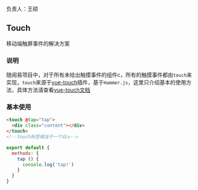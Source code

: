 负责人：王硕
## Touch
移动端触屏事件的解决方案

### 说明
随阅易项目中，对于所有未给出触摸事件的组件c，所有的触摸事件都由`touch`来实现，`touch`来源于[vue-touch](https://github.com/vuejs/vue-touch/tree/next)插件，基于`Hammer.js`，这里只介绍基本的使用方法，具体方法请查看[vue-touch文档](https://github.com/vuejs/vue-touch/tree/next)

### 基本使用
```html
<touch @tap="tap">
  <div class="content"></div>
</touch>
<!--touch标签相当于一个div-->
```
```js
export default {
  methods: {
    tap () {
      console.log('tap!')
    }
  }
}
```